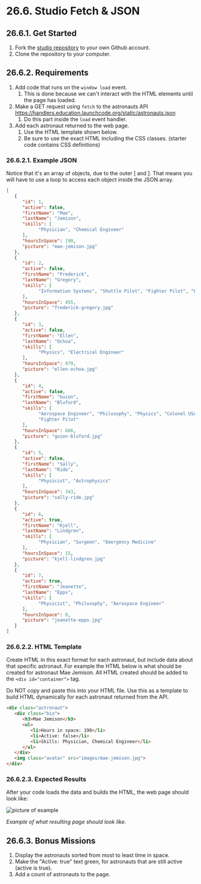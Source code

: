 # 26.6. Studio Fetch & JSON

## 26.6.1. Get Started

1. Fork the [studio repository](https://github.com/LaunchCodeEducation/Fetch-and-JSON-Studio/) to your own Github account.
3. Clone the repository to your computer.

## 26.6.2. Requirements

1. Add code that runs on the `window load` event.
    1. This is done because we can't interact with the HTML elements until the page has loaded.
2. Make a GET request using `fetch` to the astronauts API https://handlers.education.launchcode.org/static/astronauts.json
    1. Do this part inside the `load` event handler.
3. Add each astronaut returned to the web page.
    1. Use the HTML template shown below.
    2. Be sure to use the exact HTML including the CSS classes. (starter code contains CSS definitions)

### 26.6.2.1. Example JSON

Notice that it's an array of objects, due to the outer [ and ]. That means you will have to use a loop to access each object inside the JSON array.

```json
[
   {
      "id": 1,
      "active": false,
      "firstName": "Mae",
      "lastName": "Jemison",
      "skills": [
            "Physician", "Chemical Engineer"
      ],
      "hoursInSpace": 190,
      "picture": "mae-jemison.jpg"
   },
   {
      "id": 2,
      "active": false,
      "firstName": "Frederick",
      "lastName": "Gregory",
      "skills": [
            "Information Systems", "Shuttle Pilot", "Fighter Pilot", "Helicopter Pilot", "Colonel USAF"
      ],
      "hoursInSpace": 455,
      "picture": "frederick-gregory.jpg"
   },
   {
      "id": 3,
      "active": false,
      "firstName": "Ellen",
      "lastName": "Ochoa",
      "skills": [
            "Physics", "Electrical Engineer"
      ],
      "hoursInSpace": 979,
      "picture": "ellen-ochoa.jpg"
   },
   {
      "id": 4,
      "active": false,
      "firstName": "Guion",
      "lastName": "Bluford",
      "skills": [
            "Aerospace Engineer", "Philosophy", "Physics", "Colonel USAF",
            "Fighter Pilot"
      ],
      "hoursInSpace": 686,
      "picture": "guion-bluford.jpg"
   },
   {
      "id": 5,
      "active": false,
      "firstName": "Sally",
      "lastName": "Ride",
      "skills": [
            "Physicist", "Astrophysics"
      ],
      "hoursInSpace": 343,
      "picture": "sally-ride.jpg"
   },
   {
      "id": 6,
      "active": true,
      "firstName": "Kjell",
      "lastName": "Lindgren",
      "skills": [
            "Physician", "Surgeon", "Emergency Medicine"
      ],
      "hoursInSpace": 15,
      "picture": "kjell-lindgren.jpg"
   },
   {
      "id": 7,
      "active": true,
      "firstName": "Jeanette",
      "lastName": "Epps",
      "skills": [
            "Physicist", "Philosophy", "Aerospace Engineer"
      ],
      "hoursInSpace": 0,
      "picture": "jeanette-epps.jpg"
   }
]

```

### 26.6.2.2. HTML Template

Create HTML in this exact format for each astronaut, but include data about that specific astronaut. For example the HTML below is what should be created for astronaut Mae Jemison. All HTML created should be added to the `<div id="container">` tag.

Do NOT copy and paste this into your HTML file. Use this as a template to build HTML dynamically for each astronaut returned from the API.


```html
<div class="astronaut">
   <div class="bio">
      <h3>Mae Jemison</h3>
      <ul>
         <li>Hours in space: 190</li>
         <li>Active: false</li>
         <li>Skills: Physician, Chemical Engineer</li>
      </ul>
   </div>
   <img class="avatar" src="images/mae-jemison.jpg">
</div>
```

### 26.6.2.3. Expected Results

After your code loads the data and builds the HTML, the web page should look like:

![picture of example]()

*Example of what resulting page should look like.*


## 26.6.3. Bonus Missions

1. Display the astronauts sorted from most to least time in space.
2. Make the "Active: true" text green, for astronauts that are still active (active is true).
3. Add a count of astronauts to the page.